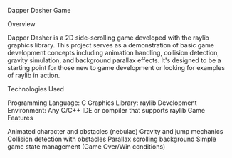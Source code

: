 Dapper Dasher Game

Overview

Dapper Dasher is a 2D side-scrolling game developed with the raylib graphics library. This project serves as a demonstration of basic game development concepts including animation handling, collision detection, gravity simulation, and background parallax effects. It's designed to be a starting point for those new to game development or looking for examples of raylib in action.

Technologies Used

Programming Language: C
Graphics Library: raylib
Development Environment: Any C/C++ IDE or compiler that supports raylib
Game Features

Animated character and obstacles (nebulae)
Gravity and jump mechanics
Collision detection with obstacles
Parallax scrolling background
Simple game state management (Game Over/Win conditions)